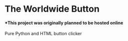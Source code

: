 # The Worldwide Button
#### *This project was originally planned to be hosted online

Pure Python and HTML button clicker
